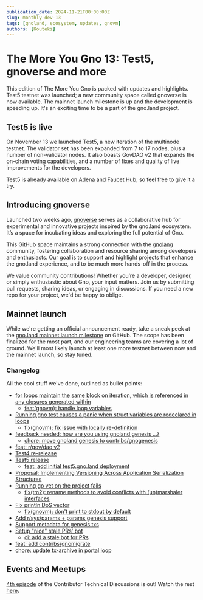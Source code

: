 ```yaml
---
publication_date: 2024-11-21T00:00:00Z
slug: monthly-dev-13
tags: [gnoland, ecosystem, updates, gnovm]
authors: [Kouteki]
---
```


# The More You Gno 13: Test5, gnoverse and more

This edition of The More You Gno is packed with updates and highlights. Test5 testnet was launched; a new community space called gnoverse is now available. The mainnet launch milestone is up and the development is speeding up. It's an exciting time to be a part of the gno.land project.

## Test5 is live

On November 13 we launched Test5, a new iteration of the multinode testnet. The validator set has been expanded from 7 to 17 nodes, plus a number of non-validator nodes. It also boasts GovDAO v2 that expands the on-chain voting capabilities, and a number of fixes and quality of live improvements for the developers. 

Test5 is already available on Adena and Faucet Hub, so feel free to give it a try.

## Introducing gnoverse

Launched two weeks ago, [gnoverse](https://github.com/gnoverse) serves as a collaborative hub for experimental and innovative projects inspired by the gno.land ecosystem. It’s a space for incubating ideas and exploring the full potential of Gno.

This GitHub space maintains a strong connection with the [gnolang](https://github.com/gnolang) community, fostering collaboration and resource sharing among developers and enthusiasts. Our goal is to support and highlight projects that enhance the gno.land experience, and to be much more hands-off in the process.

We value community contributions! Whether you’re a developer, designer, or simply enthusiastic about Gno, your input matters. Join us by submitting pull requests, sharing ideas, or engaging in discussions. If you need a new repo for your project, we'd be happy to oblige.

## Mainnet launch

While we're getting an official announcement ready, take a sneak peek at the [gno.land mainnet launch milestone](https://github.com/gnolang/gno/milestone/7) on GitHub. The scope has been finalized for the most part, and our engineering teams are covering a lot of ground. We'll most likely launch at least one more testnet between now and the mainnet launch, so stay tuned.

### Changelog

All the cool stuff we've done, outlined as bullet points:
- [for loops maintain the same block on iteration, which is referenced in any closures generated within](https://github.com/gnolang/gno/issues/1135)
    - [feat(gnovm): handle loop variables](https://github.com/gnolang/gno/pull/2429)
- [Running gno test causes a panic when struct variables are redeclared in loops](https://github.com/gnolang/gno/issues/3013)
    - [fix(gnovm): fix issue with locally re-definition](https://github.com/gnolang/gno/pull/3014)
- [feedback needed: how are you using gnoland genesis ...?](https://github.com/gnolang/gno/issues/2824)
    - [chore: move gnoland genesis to contribs/gnogenesis](https://github.com/gnolang/gno/pull/3041)
- [feat: r/gov/dao v2](https://github.com/gnolang/gno/pull/2581)
- [Test4 re-release](https://github.com/gnolang/gno/issues/3060)
- [Test5 release](https://github.com/gnolang/gno/issues/3061)
    - [feat: add initial test5.gno.land deployment](https://github.com/gnolang/gno/pull/3092)
- [Proposal: Implementing Versioning Across Application Serialization Structures](https://github.com/gnolang/gno/issues/1838)
- [Running go vet on the project fails](https://github.com/gnolang/gno/issues/2954)
    - [fix(tm2): rename methods to avoid conflicts with (un)marshaler interfaces](https://github.com/gnolang/gno/pull/3000)
- [Fix println DoS vector](https://github.com/gnolang/gno/issues/3075)
    - [fix(gnovm): don't print to stdout by default](https://github.com/gnolang/gno/pull/3076)
- [Add r/sys/params + params genesis support](https://github.com/gnolang/gno/pull/3003)
- [Support metadata for genesis txs](https://github.com/gnolang/gno/pull/2941)
- [Setup "nice" stale PRs' bot](https://github.com/gnolang/gno/issues/1445)
    - [ci: add a stale bot for PRs](https://github.com/gnolang/gno/pull/2804)
- [feat: add contribs/gnomigrate](https://github.com/gnolang/gno/pull/3063)
- [chore: update tx-archive in portal loop](https://github.com/gnolang/gno/pull/3064)

## Events and Meetups

[4th episode](https://youtu.be/hRZ7iU4bovM?si=2tOUeuIyiSWxELGv) of the Contributor Technical Discussions is out! Watch the rest [here](https://www.youtube.com/playlist?list=PL7nP7r1QiDktMCdw1ydQo2crM3y6Zk7E4).